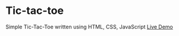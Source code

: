 # Tic-tac-toe
Simple Tic-Tac-Toe written using HTML, CSS, JavaScript
[Live Demo](https://riyasmuhamedrafi.github.io/Tic-tac-toe/)
